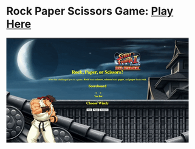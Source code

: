# Rock Paper Scissors Game: <a href="https://rock-paperscissors-app.netlify.app/" target="_blank">Play Here</a>
<a href="https://rock-paperscissors-app.netlify.app/" target="_blank"><img src="img/rock.png" /></a>

